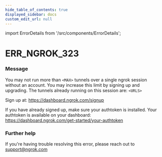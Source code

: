```yaml
---
hide_table_of_contents: true
displayed_sidebar: docs
custom_edit_url: null
---
```


import ErrorDetails from '/src/components/ErrorDetails';

# ERR_NGROK_323

### Message
You may not run more than `<MAX>` tunnels over a single ngrok session without an account.
You may increase this limit by signing up and upgrading.
The tunnels already running on this session are:
`<URLS>`

Sign up at: https://dashboard.ngrok.com/signup

If you have already signed up, make sure your authtoken is installed.
Your authtoken is available on your dashboard: https://dashboard.ngrok.com/get-started/your-authtoken

### Further help
If you're having trouble resolving this error, please reach out to [support@ngrok.com](mailto:support@ngrok.com?subject=Help%20with%20ERR_NGROK_323)

<ErrorDetails error='err_ngrok_323' />
